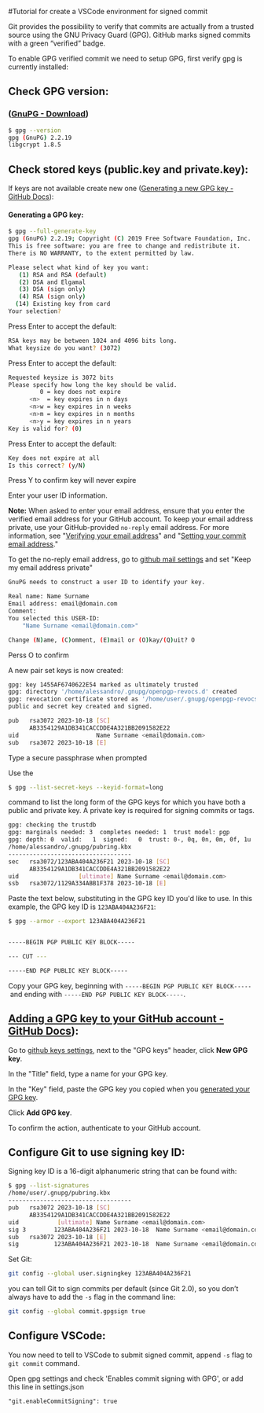 #Tutorial for create a VSCode environment for signed commit

Git provides the possibility to verify that commits are actually from a trusted source using the GNU Privacy Guard (GPG). GitHub marks signed commits with a green “verified” badge.

To enable GPG verified commit we need to setup GPG, first verify gpg is currently installed:

## Check GPG version:

### ([GnuPG - Download](https://www.gnupg.org/download/))

```bash
$ gpg --version
gpg (GnuPG) 2.2.19
libgcrypt 1.8.5
```

## Check stored keys (public.key and private.key):

If keys are not available create new one ([Generating a new GPG key - GitHub Docs](https://docs.github.com/en/authentication/managing-commit-signature-verification/generating-a-new-gpg-key)):

#### Generating a GPG key:

```bash
$ gpg --full-generate-key 
gpg (GnuPG) 2.2.19; Copyright (C) 2019 Free Software Foundation, Inc.
This is free software: you are free to change and redistribute it.
There is NO WARRANTY, to the extent permitted by law.

Please select what kind of key you want:
   (1) RSA and RSA (default)
   (2) DSA and Elgamal
   (3) DSA (sign only)
   (4) RSA (sign only)
  (14) Existing key from card
Your selection? 
```

Press Enter to accept the default:

```bash
RSA keys may be between 1024 and 4096 bits long.
What keysize do you want? (3072)
```

Press Enter to accept the default:

```bash
Requested keysize is 3072 bits
Please specify how long the key should be valid.
         0 = key does not expire
      <n>  = key expires in n days
      <n>w = key expires in n weeks
      <n>m = key expires in n months
      <n>y = key expires in n years
Key is valid for? (0) 
```

Press Enter to accept the default:

```bash
Key does not expire at all
Is this correct? (y/N) 
```

Press Y to confirm key will never expire

Enter your user ID information.

**Note:** When asked to enter your email address, ensure that you enter the verified email address for your GitHub account. To keep your email address private, use your GitHub-provided `no-reply` email address. For more information, see "[Verifying your email address](https://docs.github.com/en/get-started/signing-up-for-github/verifying-your-email-address)" and "[Setting your commit email address](https://docs.github.com/en/account-and-profile/setting-up-and-managing-your-personal-account-on-github/managing-email-preferences/setting-your-commit-email-address)."

To get the no-reply email address, go to  [github mail settings](https://github.com/settings/emails) and set "Keep my email address private"

```bash
GnuPG needs to construct a user ID to identify your key.

Real name: Name Surname
Email address: email@domain.com
Comment: 
You selected this USER-ID:
    "Name Surname <email@domain.com>"

Change (N)ame, (C)omment, (E)mail or (O)kay/(Q)uit? O
```

Perss O to confirm

A new pair set keys is now created:

```bash
gpg: key 1455AF6740622E54 marked as ultimately trusted
gpg: directory '/home/alessandro/.gnupg/openpgp-revocs.d' created
gpg: revocation certificate stored as '/home/user/.gnupg/openpgp-revocs.d/AB3354129A1DB341CACCDDE4A321BB2091582E22.rev'
public and secret key created and signed.

pub   rsa3072 2023-10-18 [SC]
      AB3354129A1DB341CACCDDE4A321BB2091582E22
uid                      Name Surname <email@domain.com>
sub   rsa3072 2023-10-18 [E]
```

Type a secure passphrase when prompted

Use the 

```bash
$ gpg --list-secret-keys --keyid-format=long
```

command to list the long form of the GPG keys for which you have both a public and private key. A private key is required for signing commits or tags.

```bash
gpg: checking the trustdb
gpg: marginals needed: 3  completes needed: 1  trust model: pgp
gpg: depth: 0  valid:   1  signed:   0  trust: 0-, 0q, 0n, 0m, 0f, 1u
/home/alessandro/.gnupg/pubring.kbx
-----------------------------------
sec   rsa3072/123ABA404A236F21 2023-10-18 [SC]
      AB3354129A1DB341CACCDDE4A321BB2091582E22
uid                 [ultimate] Name Surname <email@domain.com>
ssb   rsa3072/1129A334ABB1F378 2023-10-18 [E]
```

Paste the text below, substituting in the GPG key ID you'd like to use. In this example, the GPG key ID is `123ABA404A236F21`:

```bash
$ gpg --armor --export 123ABA404A236F21


-----BEGIN PGP PUBLIC KEY BLOCK-----

--- CUT ---

-----END PGP PUBLIC KEY BLOCK-----
```

Copy your GPG key, beginning with `-----BEGIN PGP PUBLIC KEY BLOCK-----` and ending with `-----END PGP PUBLIC KEY BLOCK-----`.

## [Adding a GPG key to your GitHub account - GitHub Docs](https://docs.github.com/en/authentication/managing-commit-signature-verification/adding-a-gpg-key-to-your-github-account)):

Go to [github keys settings](https://github.com/settings/keys), next to the "GPG keys" header, click **New GPG key**.

In the "Title" field, type a name for your GPG key.

In the "Key" field, paste the GPG key you copied when you [generated your GPG key](https://docs.github.com/en/authentication/managing-commit-signature-verification/generating-a-new-gpg-key).

Click **Add GPG key**.

To confirm the action, authenticate to your GitHub account.

## Configure Git to use signing key ID:

Signing key ID is a 16-digit alphanumeric string that can be found with:

```bash
$ gpg --list-signatures
/home/user/.gnupg/pubring.kbx
-----------------------------------
pub   rsa3072 2023-10-18 [SC]
      AB3354129A1DB341CACCDDE4A321BB2091582E22
uid           [ultimate] Name Surname <email@domain.com>
sig 3        123ABA404A236F21 2023-10-18  Name Surname <email@domain.com>
sub   rsa3072 2023-10-18 [E]
sig          123ABA404A236F21 2023-10-18  Name Surname <email@domain.com>
```

Set Git:

```bash
git config --global user.signingkey 123ABA404A236F21
```

you can tell Git to sign commits per default (since Git 2.0), so you don’t always have to add the `-s` flag in the command line:

```bash
git config --global commit.gpgsign true
```

## Configure VSCode:

You now need to tell to VSCode to submit signed commit, append `-s` flag to `git commit` command.

Open gpg settings and check 'Enables commit signing with GPG', or add this line in settings.json

```
"git.enableCommitSigning": true
```